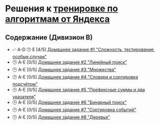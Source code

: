 # Решения к [тренировке по алгоритмам от Яндекса](https://yandex.ru/yaintern/algorithm-training)

## Содержание (Дивизион В)

- :white_check_mark: A-D 🕑 E [4/5] [Домашнее задание #1 "Сложность, тестирование, особые случаи"](hw1/)
- 🕑 A-E [0/5] [Домашнее задание #2 "Линейный поиск"](hw2/)
- 🕑 A-E [0/5] [Домашнее задание #3 "Множества"](hw3/)
- 🕑 A-E [0/5] [Домашнее задание #4 "Словари и сортировка подсчётом"](hw4/)
- 🕑 A-E [0/5] [Домашнее задание #5 "Префиксные суммы и два указателя"](hw5/)
- 🕑 A-E [0/5] [Домашнее задание #6 "Бинарный поиск"](hw6/)
- 🕑 A-E [0/5] [Домашнее задание #7 "Сортировка событий"](hw7/)
- 🕑 A-E [0/5] [Домашнее задание #8 "Деревья"](hw8/)
